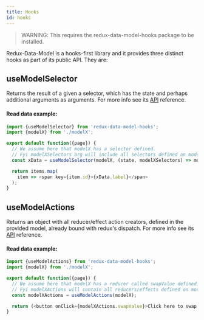 ```yaml
---
title: Hooks
id: hooks
---
```


> WARNING: This requires the redux-data-model-hooks package to be installed.

Redux-Data-Model is a hooks-first library and it provides three distinct hooks as part of its public API. They are:

## useModelSelector
Returns the result of a given a selector, which has the state and perhaps additional arguments as arguments. For
more info see its [API](api/README.md#usemodelselector) reference.

#### Read data example:
```javascript
import {useModelSelector} from 'redux-data-model-hooks';
import {modelX} from './modelX';

export default function({page}) {
  // We assume here that modelX has a selector defined.
  // Fyi modelXSelectors arg will include all selectors defined on modelX.
  const xData = useModelSelector(modelX, (state, modelXSelectors) => modelXSelectors.dataByPage(page));

  return items.map(
    item => <span key={item.id}>{xData.label}</span>
  );
}
```

## useModelActions

Returns an object with all reducer/effect action creators, defined in the provided model, already bound with
redux's dispatch. For more info see its [API](api/README.md#usemodelactions) reference.

#### Read data example:
```javascript
import {useModelActions} from 'redux-data-model-hooks';
import {modelX} from './modelX';

export default function({page}) {
  // We assume here that modelX has a reducer called swapValue defined.
  // Fyi modelXActions will contain all reducers/effects defined on modelX.
  const modelXActions = useModelActions(modelX);

  return (<button onClick={modelXActions.swapValue}>Click here to swap value!</button>);
}
```

